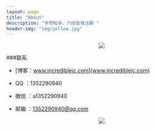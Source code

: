```yaml
---
layout: page
title: "About"
description: "学苟知本，六经皆我注脚 "
header-img: "img/yellow.jpg"
---
```



<center>
    <p><img src="http://7xlfkx.com1.z0.glb.clouddn.com/white2.jpg" align="center"></p>
</center>


###联系

- [博客：www.incrediblejc.com](www.incrediblejc.com)

- QQ ：1352290940

- 微信 ：a1352290940

- 邮箱 ：1352290940@qq.com

<center>
    <p><img src="http://i173.photobucket.com/albums/w63/cnfeat/2015-08-29-2_zpsqj7po8eo.png" align="center"></p>
</center>






